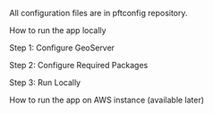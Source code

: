 All configuration files are in pftconfig repository.

How to run the app locally

Step 1: Configure GeoServer

Step 2: Configure Required Packages

Step 3: Run Locally

How to run the app on AWS instance (available later)